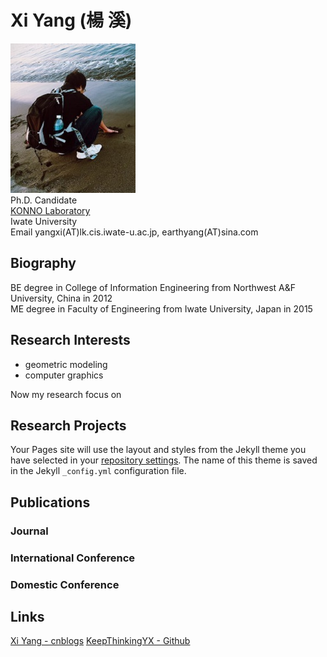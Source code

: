 # Xi Yang (楊 溪)

![image](https://github.com/KeepThinkingYX/Xi-Yang/blob/master/XiYang.JPG)  
Ph.D. Candidate  
[KONNO Laboratory](http://gmhost.lk.cis.iwate-u.ac.jp/)  
Iwate University  
Email yangxi(AT)lk.cis.iwate-u.ac.jp, earthyang(AT)sina.com  

## Biography

BE degree in College of Information Engineering from Northwest A&F University, China in 2012  
ME degree in Faculty of Engineering from Iwate University, Japan in 2015  

## Research Interests

* geometric modeling 
* computer graphics

Now my research focus on

## Research Projects

Your Pages site will use the layout and styles from the Jekyll theme you have selected in your [repository settings](https://github.com/KeepThinkingYX/Xi-Yang/settings). The name of this theme is saved in the Jekyll `_config.yml` configuration file.

## Publications

### Journal

### International Conference

### Domestic Conference

## Links

[Xi Yang - cnblogs](http://www.cnblogs.com/yangxi/)
[KeepThinkingYX - Github](http://keepthinkingyx.github.io/)
